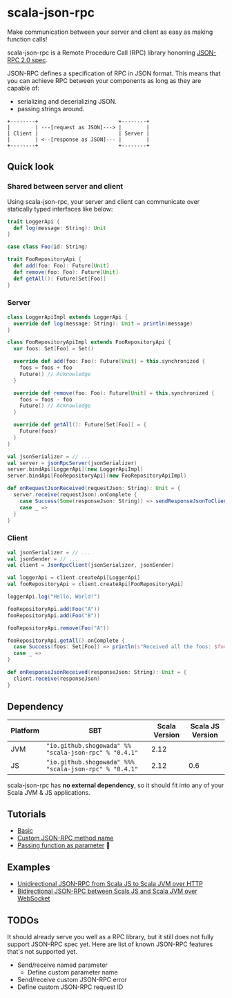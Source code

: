 # scala-json-rpc

Make communication between your server and client as easy as making function calls!

scala-json-rpc is a Remote Procedure Call (RPC) library honorring [JSON-RPC 2.0 spec](http://www.jsonrpc.org).

JSON-RPC defines a specification of RPC in JSON format. This means that you can achieve RPC between your components as long as they are capable of:

- serializing and deserializing JSON.
- passing strings around.

```
+--------+                          +--------+
|        | ---[request as JSON]---> |        |
| Client |                          | Server |
|        | <--[response as JSON]--- |        |
+--------+                          +--------+
```

## Quick look

### Shared between server and client

Using scala-json-rpc, your server and client can communicate over statically typed interfaces like below:

```scala
trait LoggerApi {
  def log(message: String): Unit
}

case class Foo(id: String)

trait FooRepositoryApi {
  def add(foo: Foo): Future[Unit]
  def remove(foo: Foo): Future[Unit]
  def getAll(): Future[Set[Foo]]
}
```

### Server

```scala
class LoggerApiImpl extends LoggerApi {
  override def log(message: String): Unit = println(message)
}

class FooRepositoryApiImpl extends FooRepositoryApi {
  var foos: Set[Foo] = Set()

  override def add(foo: Foo): Future[Unit] = this.synchronized {
    foos = foos + foo
    Future() // Acknowledge
  }

  override def remove(foo: Foo): Future[Unit] = this.synchronized {
    foos = foos - foo
    Future() // Acknowledge
  }

  override def getAll(): Future[Set[Foo]] = {
    Future(foos)
  }
}

val jsonSerializer = // ...
val server = jsonRpcServer(jsonSerializer)
server.bindApi[LoggerApi](new LoggerApiImpl)
server.bindApi[FooRepositoryApi](new FooRepositoryApiImpl)

def onRequestJsonReceived(requestJson: String): Unit = {
  server.receive(requestJson).onComplete {
    case Success(Some(responseJson: String)) => sendResponseJsonToClient(responseJson)
    case _ =>
  }
}
```

### Client

```scala
val jsonSerializer = // ...
val jsonSender = // ...
val client = JsonRpcClient(jsonSerializer, jsonSender)

val loggerApi = client.createApi[LoggerApi]
val fooRepositoryApi = client.createApi[FooRepositoryApi]

loggerApi.log("Hello, World!")

fooRepositoryApi.add(Foo("A"))
fooRepositoryApi.add(Foo("B"))

fooRepositoryApi.remove(Foo("A"))

fooRepositoryApi.getAll().onComplete {
  case Success(foos: Set[Foo]) => println(s"Received all the foos: $foos")
  case _ =>
}

def onResponseJsonReceived(responseJson: String): Unit = {
  client.receive(responseJson)
}
```

## Dependency

|Platform|SBT|Scala Version|Scala JS Version|
|---|---|---|---|
|JVM|```"io.github.shogowada" %% "scala-json-rpc" % "0.4.1"```|2.12||
|JS|```"io.github.shogowada" %%% "scala-json-rpc" % "0.4.1"```|2.12|0.6|

scala-json-rpc has **no external dependency**, so it should fit into any of your Scala JVM & JS applications.

## Tutorials

- [Basic](/tutorials/Basic.md)
- [Custom JSON-RPC method name](/tutorials/CustomJsonRpcMethodName.md)
- [Passing function as parameter](/tutorials/PassingFunctionAsParameter.md) :tada:

## Examples

- [Unidirectional JSON-RPC from Scala JS to Scala JVM over HTTP](/examples/e2e)
- [Bidirectional JSON-RPC between Scals JS and Scala JVM over WebSocket](/examples/e2e-web-socket)

## TODOs

It should already serve you well as a RPC library, but it still does not fully support JSON-RPC spec yet. Here are list of known JSON-RPC features that's not supported yet.

- Send/receive named parameter
    - Define custom parameter name
- Send/receive custom JSON-RPC error
- Define custom JSON-RPC request ID
